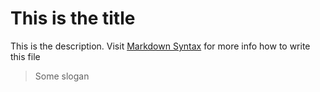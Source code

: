 # This is the title

This is the description. Visit [Markdown Syntax](https://help.github.com/articles/markdown-basics/) for more info how to write this file

> Some slogan
